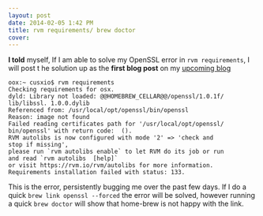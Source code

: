 ```yaml
---
layout: post
date: 2014-02-05 1:42 PM
title: rvm requirements/ brew doctor 
cover: 
---
```


**I told** myself, If I am able to solve my OpenSSL error in ``rvm requirements``, I will post t he solution up as the **first blog post** on my [upcoming blog](http://iam.cusx.io)

	oox:~ cusxio$ rvm requirements
	Checking requirements for osx.
	dyld: Library not loaded: @@HOMEBREW_CELLAR@@/openssl/1.0.1f/		lib/libssl.	1.0.0.dylib
  	Referenced from: /usr/local/opt/openssl/bin/openssl
  	Reason: image not found
	Failed reading certificates path for '/usr/local/opt/openssl/		bin/openssl' with return code: 	().
	RVM autolibs is now configured with mode '2' => 'check and 			stop if missing',
	please run `rvm autolibs enable` to let RVM do its job or run 		and read `rvm autolibs 	[help]`
	or visit https://rvm.io/rvm/autolibs for more information.
	Requirements installation failed with status: 133.

This is the error, persistently bugging me over the past few days. If I do a quick ``brew link openssl --forced`` the error will be solved, however running a quick ``brew doctor`` will show that home-brew is not happy with the link.

